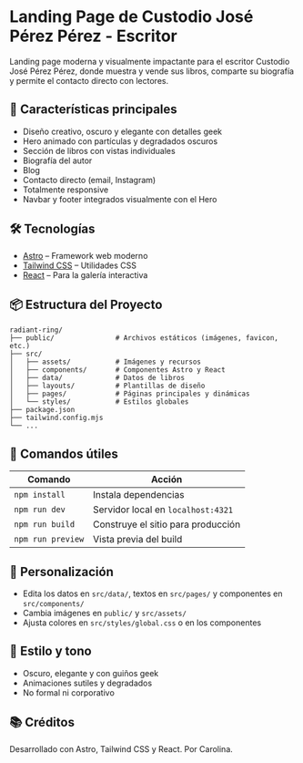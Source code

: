 # Landing Page de Custodio José Pérez Pérez - Escritor

Landing page moderna y visualmente impactante para el escritor Custodio José Pérez Pérez, donde muestra y vende sus libros, comparte su biografía y permite el contacto directo con lectores.

## 🚀 Características principales

- Diseño creativo, oscuro y elegante con detalles geek
- Hero animado con partículas y degradados oscuros
- Sección de libros con vistas individuales
- Biografía del autor
- Blog
- Contacto directo (email, Instagram)
- Totalmente responsive
- Navbar y footer integrados visualmente con el Hero

## 🛠️ Tecnologías

- [Astro](https://astro.build/) – Framework web moderno
- [Tailwind CSS](https://tailwindcss.com/) – Utilidades CSS
- [React](https://reactjs.org/) – Para la galería interactiva

## 📦 Estructura del Proyecto

```
radiant-ring/
├── public/               # Archivos estáticos (imágenes, favicon, etc.)
├── src/
│   ├── assets/           # Imágenes y recursos
│   ├── components/       # Componentes Astro y React
│   ├── data/             # Datos de libros
│   ├── layouts/          # Plantillas de diseño
│   ├── pages/            # Páginas principales y dinámicas
│   └── styles/           # Estilos globales
├── package.json
├── tailwind.config.mjs
└── ...
```

## 🧞 Comandos útiles

| Comando         | Acción                                 |
| -------------- | -------------------------------------- |
| `npm install`  | Instala dependencias                   |
| `npm run dev`  | Servidor local en `localhost:4321`     |
| `npm run build`| Construye el sitio para producción     |
| `npm run preview`| Vista previa del build                |

## 📝 Personalización

- Edita los datos en `src/data/`, textos en `src/pages/` y componentes en `src/components/`
- Cambia imágenes en `public/` y `src/assets/`
- Ajusta colores en `src/styles/global.css` o en los componentes

## 🎨 Estilo y tono

- Oscuro, elegante y con guiños geek
- Animaciones sutiles y degradados
- No formal ni corporativo

## 📚 Créditos

Desarrollado con Astro, Tailwind CSS y React. Por Carolina.